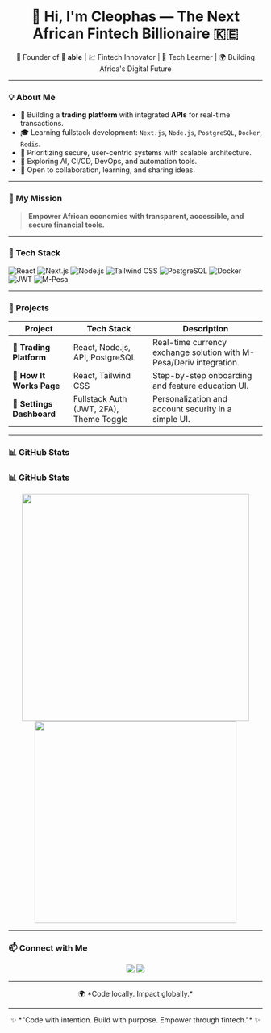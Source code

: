 <h1 align="center">👋 Hi, I'm Cleophas — The Next African Fintech Billionaire 🇰🇪</h1>
<p align="center">
  🚀 Founder of <b>🍲 able</b> | 💹 Fintech Innovator | 🧠 Tech Learner | 🌍 Building Africa's Digital Future
</p>

---

### 💡 About Me

- 🔨 Building a **trading platform** with integrated **APIs** for real-time transactions.
- 🎓 Learning fullstack development: `Next.js`, `Node.js`, `PostgreSQL`, `Docker`, `Redis`.
- 🔐 Prioritizing secure, user-centric systems with scalable architecture.
- 🌱 Exploring AI, CI/CD, DevOps, and automation tools.
- 💬 Open to collaboration, learning, and sharing ideas.

---

### 🚀 My Mission

> **Empower African economies with transparent, accessible, and secure financial tools.**

---

### 🧰 Tech Stack

![React](https://img.shields.io/badge/-React-61DAFB?logo=react&logoColor=white&style=flat)
![Next.js](https://img.shields.io/badge/-Next.js-000000?logo=next.js&logoColor=white&style=flat)
![Node.js](https://img.shields.io/badge/-Node.js-339933?logo=node.js&logoColor=white&style=flat)
![Tailwind CSS](https://img.shields.io/badge/-Tailwind-06B6D4?logo=tailwind-css&logoColor=white&style=flat)
![PostgreSQL](https://img.shields.io/badge/-PostgreSQL-4169E1?logo=postgresql&logoColor=white&style=flat)
![Docker](https://img.shields.io/badge/-Docker-2496ED?logo=docker&logoColor=white&style=flat)
![JWT](https://img.shields.io/badge/-JWT-black?logo=jsonwebtokens&logoColor=white&style=flat)
![M-Pesa](https://img.shields.io/badge/-M--Pesa-009639?style=flat&logoColor=white)

---

### 💼 Projects

| Project | Tech Stack | Description |
|--------|------------|-------------|
| 💸 **Trading Platform** | React, Node.js, API, PostgreSQL | Real-time currency exchange solution with M-Pesa/Deriv integration. |
| 📘 **How It Works Page** | React, Tailwind CSS | Step-by-step onboarding and feature education UI. |
| 🔐 **Settings Dashboard** | Fullstack Auth (JWT, 2FA), Theme Toggle | Personalization and account security in a simple UI. |

---

### 📊 GitHub Stats

### 📊 GitHub Stats

<p align="center">
  <img src="https://github-readme-stats.vercel.app/api?username=CLEOKECODESPACE&show_icons=true&theme=radical" width="450"/>
  <img src="https://streak-stats.demolab.com?user=CLEOKECODESPACE&theme=radical&hide_border=true" width="400"/>
</p>


---

### 📫 Connect with Me

<p align="center">
  <a href="https://x.com/IM_CLEOPHAS"><img src="https://img.shields.io/badge/-X.com-1DA1F2?style=flat&logo=twitter&logoColor=white"/></a>
  <a href="https://youtube.com/@CleophasKE-Dev"><img src="https://img.shields.io/badge/-YouTube-red?style=flat&logo=youtube&logoColor=white"/></a>
</p>

---

<p align="center">
  🌍 *Code locally. Impact globally.*
</p>


---

<p align="center">
  ✨ *"Code with intention. Build with purpose. Empower through fintech."* ✨
</p>

